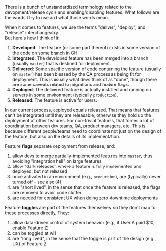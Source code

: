 There is a bunch of unstandardized terminology
related to the devopment/release cycle
and enabling/disabling features.
What follows are the words I try to use
and what those words mean.

When it comes to features, 
we use the terms "deliver", "deploy", and "release" interchangeably.  
But here's how I think of it:

1. **Developed**: The feature (or some part thereof) exists in some version of the code on some branch in GH.
2. **Integrated**: The developed feature has been merged into a branch (usually `master`) that is destined for deployment.
3. **Delivered**: Some specific version of code containing the feature (usually on `master`) has been blessed by the QA process as being fit for deployment.  This is usually what devs think of as "done", though there are some caveats related to migrations and feature flags.
4. **Deployed**: The delivered feature is actually installed and running on servers in some environment (typically `production`).
5. **Released**: The feature is active for users.

In our current process, 
deployed equals released.
That means that features 
can't be integrated 
until they are releasable, 
otherwise they hold up
the deployment of other features. 
For non-trivial features,
that forces a lot of coordination
between dev teams, QA, product managers, etc.
This is because different people/teams
need to coordinate not just on the design of the feature,
but also on the details of its implementation.

Feature **flags** separate deployment from release, and:
1. allow devs to merge partially-implemented features into `master`, 
thus avoiding "integration hell" on large features
2. allow "dark releases", 
where a feature is fully implemented and deployed, 
but not released
3. once activated in an environment (e.g., `production`), 
are (typically) never turned off - see also (4)
4. are "short lived", 
in the sense that once the feature is released, 
the flags are removed to avoid code clutter
5. are needed for consistent UX when doing zero-downtime deployments

Feature **toggles** are part of the features themselves, 
so they don't map to these processes directly.  They:
1. allow data-driven control of system behavior (e.g., if User A paid $10, enable Feature Z)
2. can be toggled at will
3. are "long lived", in the sense that the toggle is part of the design (e.g., UX) of Feature Z
